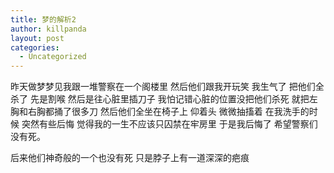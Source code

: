 ```yaml
---
title: 梦的解析2
author: killpanda
layout: post
categories:
  - Uncategorized
---
```

昨天做梦梦见我跟一堆警察在一个阁楼里 然后他们跟我开玩笑 我生气了 把他们全杀了 先是割喉 然后是往心脏里插刀子 我怕记错心脏的位置没把他们杀死 就把左胸和右胸都捅了很多刀 然后他们全坐在椅子上 仰着头 微微抽搐着 在我洗手的时候 突然有些后悔 觉得我的一生不应该只囚禁在牢房里 于是我后悔了 希望警察们没有死。 

后来他们神奇般的一个也没有死 只是脖子上有一道深深的疤痕
